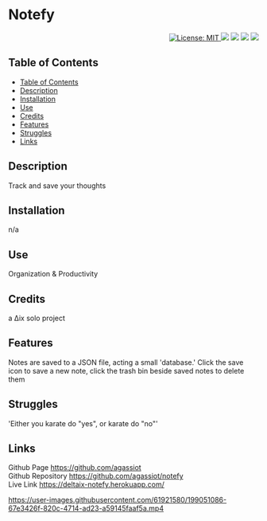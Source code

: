  <h1 align="left"> Notefy </h1>  
 <p align="right">
  <a href="https://github.com/agassiot/notefy/blob/main/LICENSE.md">
        <img alt="License: MIT" src="https://img.shields.io/github/license/agassiot/notefy?style=plastic" target="_blank"/>
    </a>
 <img src="https://img.shields.io/badge/javascript-%23323330.svg?style=plastic&logo=javascript&logoColor=%23F7DF1E" target="_blank"/>
 <img src="https://img.shields.io/badge/heroku-%23430098.svg?style=plastic&logo=heroku&logoColor=white" target="_blank"/>
 <img src="https://img.shields.io/badge/node.js-6DA55F?style=plastic&logo=node.js&logoColor=white" />
 <img src="https://img.shields.io/badge/express.js-%23404d59.svg?style=plastic&logo=express&logoColor=%2361DAFB" />
</p>


## Table of Contents
- [Table of Contents](#table-of-contents)
- [Description](#description)
- [Installation](#installation)
- [Use](#use)
- [Credits](#credits)
- [Features](#features)
- [Struggles](#struggles)
- [Links](#links)


## Description
            
Track and save your thoughts
            
## Installation
            
n/a
            
## Use
            
Organization & Productivity
            
## Credits
            
a ∆ix solo project
                     
## Features
            
Notes are saved to a JSON file, acting a small 'database.' Click the save icon to save a new note, click the trash bin beside saved notes                 to delete them
              
## Struggles
            
'Either you karate do "yes", or karate do "no"'
            
## Links
            
Github Page https://github.com/agassiot \
Github Repository https://github.com/agassiot/notefy \
Live Link https://deltaix-notefy.herokuapp.com/ 
            
          

https://user-images.githubusercontent.com/61921580/199051086-67e3426f-820c-4714-ad23-a59145faaf5a.mp4








    
        
